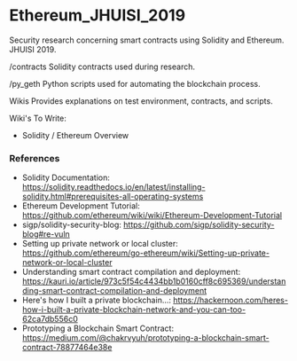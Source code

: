 # Ethereum_JHUISI_2019
Security research concerning smart contracts using Solidity and Ethereum.  JHUISI 2019.

/contracts      Solidity contracts used during research.
    
/py_geth        Python scripts used for automating the blockchain process.

Wikis           Provides explanations on test environment, contracts, and scripts.

Wiki's To Write:
* Solidity / Ethereum Overview
    
### References 
* Solidity Documentation: https://solidity.readthedocs.io/en/latest/installing-solidity.html#prerequisites-all-operating-systems
* Ethereum Development Tutorial: https://github.com/ethereum/wiki/wiki/Ethereum-Development-Tutorial
* sigp/solidity-security-blog: https://github.com/sigp/solidity-security-blog#re-vuln
* Setting up private network or local cluster: https://github.com/ethereum/go-ethereum/wiki/Setting-up-private-network-or-local-cluster
* Understanding smart contract compilation and deployment: https://kauri.io/article/973c5f54c4434bb1b0160cff8c695369/understanding-smart-contract-compilation-and-deployment
* Here's how I built a private blockchain...: https://hackernoon.com/heres-how-i-built-a-private-blockchain-network-and-you-can-too-62ca7db556c0
* Prototyping a Blockchain Smart Contract: https://medium.com/@chakrvyuh/prototyping-a-blockchain-smart-contract-78877464e38e
